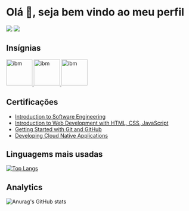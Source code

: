 # Olá 👋, seja bem vindo ao meu perfil 
<p align="left">
  <a href="https://www.linkedin.com/in/antonio-ramon/"><img src="https://img.shields.io/badge/LinkedIn-0077B5?style=for-the-badge&logo=linkedin&logoColor=white"></a>
  <a href="https://www.coursera.org/user/e4a6a3238f4047bdeb4c2bb44a29ea4f"><img src="https://img.shields.io/badge/Coursera-%230056D2.svg?style=for-the-badge&logo=Coursera&logoColor=white"></a>
</p>

## Insígnias
<p align="left">
  <a href="https://www.credly.com/badges/83be71a8-33fd-4093-afd9-e84b5d58fe84/public_url" target="_blank" rel="noreferrer">
    <img src="https://images.credly.com/size/340x340/images/6240e108-1407-4773-8621-cc2e4736d4e6/Web_Development_with_HTML-CSS-JavaScript_Essentials.png" alt="ibm" width="70" height="70"/>
  </a>
  <a href="https://www.credly.com/badges/d46ab92b-606e-4174-af18-a7776fdab230/public_url" target="blank" rel="noreferrer">
    <img src="https://lh3.googleusercontent.com/pw/ADCreHdV3kFKZaoxOuf8Cngk6O01a2pOwbSuB8K0qLdJtviHe5O1cEyOzJgilb2zGLj-ybwDMxCg2FrNN-cZ7m1OD2Z7HVP7PROAt2j8a9gyRwID4B3bMxa1DsncriFZEZ0BI6pfWsnguzfTP1j12OO_lWsKknYWzz7qOnrnIlwEe2j0O1I7VAoTnJpf16AaQ9w08h8REXYLkP-cON7ligHkhqIxGv2XTjbN2AzQvJzq4BwleHnS9mbbSvCJLI-tQTTNVv57YKCS-oyzBondIRsxMDJ7TiqSgnmqVe2WVb4cx2R70IejrdDF0Kp_mEjTjm9XTIzsEwbG4uMnxDzJQ1arfURz1Y7-SiNDxeuuIn0lEyYuBRuDDk_yhs3ZBN4PB9Y-yeL93I4R9IBsXEsON5mPziNSihzkf8z-hh9JUPF0W3zXGhZsYekCsYjLRZZuaMkWOdW44TsNTsPiDInHilFTG5QhiTbGeGd1Y-kKnN7E1WcP-j01Dt-MBCCF9F2Wbk4YSUcA0MYxPp8VAhy54KLFZRoaOcYb4MOE5Sawq7MlbvjNXfnZK0aVM1SLK_6dojsOFlRq-tdAG8nhypdjmfPAVKhTddqtXDYsr1wZYlBQO2q6mRqJBUwRTuAEEYo3GpI-DfxLqN05nHl3PTWnxE3gtngOTGMcPSfTc9lEtWipIEy_Lf6YDxOJeKtmnNSTWOrFfLOl77zm9mj1faCkEEnqfLeHHnHaoUXwhpp8hQn0hi2EoFnYyUuWmolNLab-r6PA0CY_QzFbzoIOPX9z45qXp_lBl95smKRe_LBjveg272m2wavieZRU5ye1g1Ov0ZWG6ZTo9y55ohI3Duu5MhN_gF9g9nSsTnWdopOOKl9ReMret89aL1igQcHE8ti0xl1jBF4ey07J514Ymy1-R6EnYw=w340-h340-s-no?authuser=0" alt="ibm" width="70" height="70">
  </a>
  <a href="https://www.credly.com/badges/d46ab92b-606e-4174-af18-a7776fdab230/public_url" target="blank" rel="noreferrer">
    <img src="https://images.credly.com/size/340x340/images/3545154f-08b4-4f6f-9592-c356d7108965/Developing_Cloud_Native_Applications.png" alt="ibm" width="70" height="70">
  </a>
</p>

## Certificações
- [Introduction to Software Engineering](https://www.coursera.org/account/accomplishments/verify/AVP422LGHAJL)
- [Introduction to Web Development with HTML, CSS, JavaScript](https://www.coursera.org/account/accomplishments/verify/SGZ7PFCXC2KM)
- [Getting Started with Git and GitHub](https://www.coursera.org/account/accomplishments/verify/U6AHVPAPYZZK)
- [Developing Cloud Native Applications](https://www.coursera.org/account/accomplishments/verify/9MHWWXRU37NB)
  
## Linguagems mais usadas
[![Top Langs](https://github-readme-stats-git-masterrstaa-rickstaa.vercel.app/api/top-langs/?username=Antonio-Ramon&layout=compact&theme=radical)](https://github.com/leonardogiagio/github-readme-stats)

## Analytics
![Anurag's GitHub stats](https://github-readme-stats.vercel.app/api?username=Antonio-Ramon&show_icons=true&theme=tokyonight)
<!-- [![GitHub Streak](http://github-readme-streak-stats.herokuapp.com?user=Antonio-Ramon&theme=tokyonight&date_format=j%20M%5B%20Y%5D)](https://git.io/streak-stats) -->

<!--
**Antonio-Ramon/Antonio-Ramon** is a ✨ _special_ ✨ repository because its `README.md` (this file) appears on your GitHub profile.

Here are some ideas to get you started:

- 🔭 I’m currently working on ...
- 🌱 I’m currently learning ...
- 👯 I’m looking to collaborate on ...
- 🤔 I’m looking for help with ...
- 💬 Ask me about ...
- 📫 How to reach me: ...
- 😄 Pronouns: ...
- ⚡ Fun fact: ...
-->
